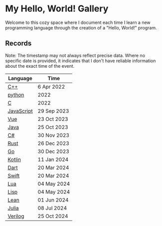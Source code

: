# My Hello, World! Gallery

Welcome to this cozy space where I document each time I learn a new programming language through the creation of a "Hello, World!" program.

## Records

Note: The timestamp may not always reflect precise data. Where no specific date is provided, it indicates that I don't have reliable information about the exact time of the event.

| Language                    | Time        |
|-----------------------------|-------------|
| [C++](C++.cpp)              | 6 Apr 2022  |
| [python](python.py)         | 2022        |
| [C](C.c)                    | 2022        |
| [JavaScript](JavaScript.js) | 29 Sep 2023 |
| [Vue](Vue.vue)              | 23 Oct 2023 |
| [Java](Java.java)           | 25 Oct 2023 |
| [C#](C#.cs)                 | 30 Nov 2023 |
| [Rust](Rust.rs)             | 26 Dec 2023 |
| [Go](Go.go)                 | 30 Dec 2023 |
| [Kotlin](Kotlin.kt)         | 11 Jan 2024 |
| [Dart](Dart.dart)           | 20 Mar 2024 |
| [Swift](Swift.swift)        | 20 Mar 2024 |
| [Lua](Lua.lua)              | 04 May 2024 |
| [Lisp](Lisp.lisp)           | 04 May 2024 |
| [Lean](Lean.lean)           | 01 Jun 2024 |
| [Julia](./Julia.jl)         | 08 Jul 2024 |
| [Verilog](./Verilog.v)      | 25 Oct 2024 |
